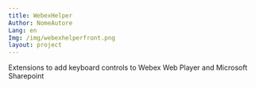 ```yaml
---
title: WebexHelper
Author: NomeAutore
Lang: en
Img: /img/webexhelperfront.png
layout: project
---
```

Extensions to add keyboard controls to Webex Web Player and Microsoft Sharepoint
